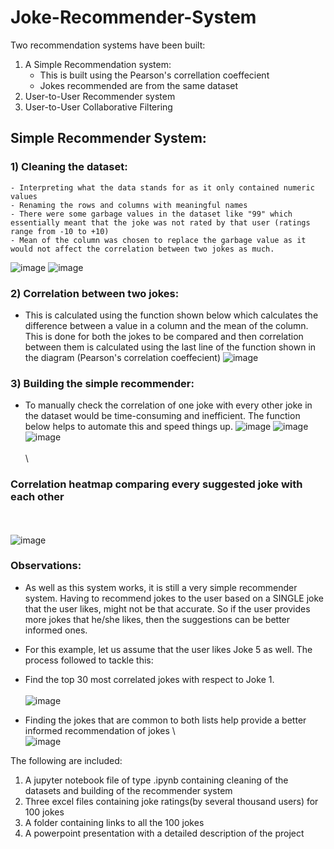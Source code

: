 # Joke-Recommender-System
Two recommendation systems have been built:
1) A Simple Recommendation system:
    - This is built using the Pearson's correllation coeffecient 
    - Jokes recommended are from the same dataset
2) User-to-User Recommender system
2) User-to-User Collaborative Filtering


## **Simple Recommender System:**
### 1) Cleaning the dataset:
    - Interpreting what the data stands for as it only contained numeric values 
    - Renaming the rows and columns with meaningful names
    - There were some garbage values in the dataset like "99" which essentially meant that the joke was not rated by that user (ratings range from -10 to +10)
    - Mean of the column was chosen to replace the garbage value as it would not affect the correlation between two jokes as much.

![image](https://user-images.githubusercontent.com/79359151/109817334-cba78e00-7c6c-11eb-9d75-0a88070ef1b9.png)
![image](https://user-images.githubusercontent.com/79359151/109817415-dfeb8b00-7c6c-11eb-95be-cf2209415f52.png)

 
### 2) Correlation between two jokes: 
   - This is calculated using the function shown below which calculates the difference between a value in a column and the mean of the column. This is done for both the jokes to be compared and then correlation between them is calculated using the last line of the function shown in the diagram (Pearson's correlation coeffecient)
![image](https://user-images.githubusercontent.com/79359151/109815105-3efbd080-7c6a-11eb-801b-54f068bdfd0c.png)

### 3) Building the simple recommender:
   - To manually check the correlation of one joke with every other joke in the dataset would be time-consuming and inefficient. The function below helps to automate this and speed things up.
![image](https://user-images.githubusercontent.com/79359151/109818269-c72fa500-7c6d-11eb-95c6-53dd412a13a5.png)
![image](https://user-images.githubusercontent.com/79359151/109818673-35746780-7c6e-11eb-837a-5eaf98c5b8b3.png)
![image](https://user-images.githubusercontent.com/79359151/109818728-47560a80-7c6e-11eb-8f6b-51c8ed155936.png)
\
\
\
### **Correlation heatmap comparing every suggested joke with each other**
\
\
![image](https://user-images.githubusercontent.com/79359151/109818830-63f24280-7c6e-11eb-89b3-8ddfc156fa32.png)

### Observations:
   - As well as this system works, it is still a very simple recommender system. Having to recommend jokes to the user based on a SINGLE joke that the user likes, might not be that accurate. So if the user provides more jokes that he/she likes, then the suggestions can be better informed ones.
   - For this example, let us assume that the user likes Joke 5 as well. The process followed to tackle this:
   - Find the top 30 most correlated jokes with respect to Joke 1. 
\
\
![image](https://user-images.githubusercontent.com/79359151/109819315-e418a800-7c6e-11eb-9c05-9c6097b43abd.png)

   - Finding the jokes that are common to both lists help provide a better informed recommendation of jokes
\ 
\
![image](https://user-images.githubusercontent.com/79359151/109820142-b2eca780-7c6f-11eb-82ba-e0af0b0b3234.png)




The following are included:
1) A jupyter notebook file of type .ipynb containing cleaning of the datasets and building of the recommender system
2) Three excel files containing joke ratings(by several thousand users) for 100 jokes 
3) A folder containing links to all the 100 jokes
4) A powerpoint presentation with a detailed description of the project



